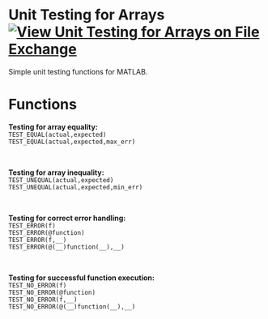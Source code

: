 # Unit Testing for Arrays [![View Unit Testing for Arrays on File Exchange](https://www.mathworks.com/matlabcentral/images/matlab-file-exchange.svg)](https://www.mathworks.com/matlabcentral/fileexchange/103095-unit-testing-for-arrays)
Simple unit testing functions for MATLAB.


# Functions

**Testing for array equality:**\
`TEST_EQUAL(actual,expected)`\
`TEST_EQUAL(actual,expected,max_err)`

<br/>

**Testing for array inequality:**\
`TEST_UNEQUAL(actual,expected)`\
`TEST_UNEQUAL(actual,expected,min_err)`

<br/>

**Testing for correct error handling:**\
`TEST_ERROR(f)`\
`TEST_ERROR(@function)`\
`TEST_ERROR(f,__)`\
`TEST_ERROR(@(__)function(__),__)`

<br/>

**Testing for successful function execution:**\
`TEST_NO_ERROR(f)`\
`TEST_NO_ERROR(@function)`\
`TEST_NO_ERROR(f,__)`\
`TEST_NO_ERROR(@(__)function(__),__)`